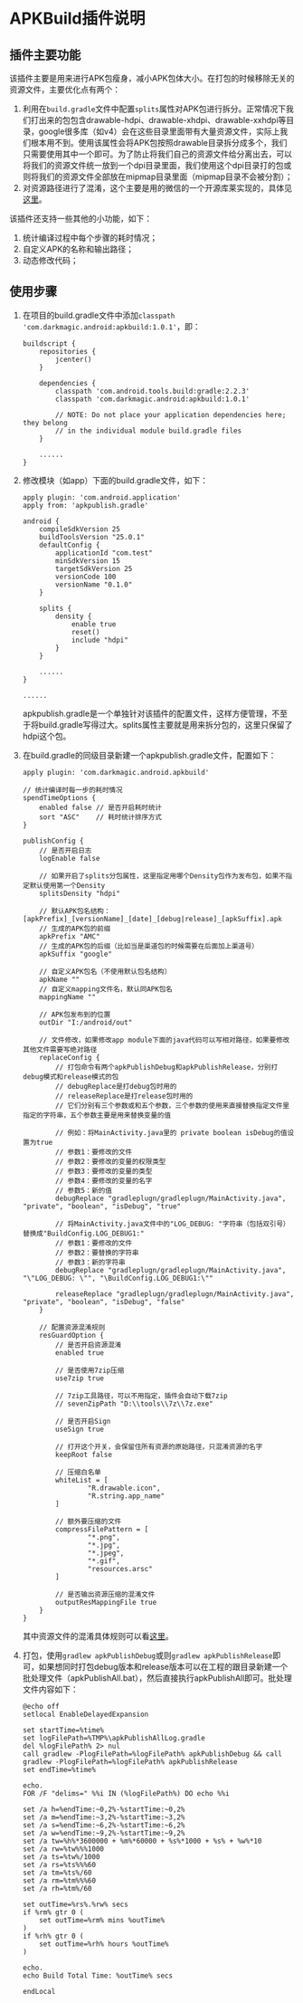 # APKBuild插件说明

## 插件主要功能
该插件主要是用来进行APK包瘦身，减小APK包体大小。在打包的时候移除无关的资源文件，主要优化点有两个：
1. 利用在`build.gradle`文件中配置`splits`属性对APK包进行拆分。正常情况下我们打出来的包包含drawable-hdpi、drawable-xhdpi、drawable-xxhdpi等目录，google很多库（如v4）会在这些目录里面带有大量资源文件，实际上我们根本用不到。使用该属性会将APK包按照drawable目录拆分成多个，我们只需要使用其中一个即可。为了防止将我们自己的资源文件给分离出去，可以将我们的资源文件统一放到一个dpi目录里面，我们使用这个dpi目录打的包或则将我们的资源文件全部放在mipmap目录里面（mipmap目录不会被分割）；
2. 对资源路径进行了混淆，这个主要是用的微信的一个开源库莱实现的，具体见[这里](https://github.com/shwenzhang/AndResGuard/blob/master/doc/how_to_work.zh-cn.md)。

该插件还支持一些其他的小功能，如下：
1. 统计编译过程中每个步骤的耗时情况；
2. 自定义APK的名称和输出路径；
3. 动态修改代码；

## 使用步骤
1. 在项目的build.gradle文件中添加`classpath 'com.darkmagic.android:apkbuild:1.0.1'`，即：
	```
	buildscript {
	    repositories {
	        jcenter()
	    }
	
	    dependencies {
	        classpath 'com.android.tools.build:gradle:2.2.3'
	        classpath 'com.darkmagic.android:apkbuild:1.0.1'
	
	        // NOTE: Do not place your application dependencies here; they belong
	        // in the individual module build.gradle files
	    }
		
		......
	}
	```

2. 修改模块（如app）下面的build.gradle文件，如下：
	```
	apply plugin: 'com.android.application'
	apply from: 'apkpublish.gradle'

	android {
    	compileSdkVersion 25
	    buildToolsVersion "25.0.1"
	    defaultConfig {
	        applicationId "com.test"
	        minSdkVersion 15
	        targetSdkVersion 25
	        versionCode 100
	        versionName "0.1.0"
	    }
	
	    splits {
	        density {
	            enable true
	            reset()
	            include "hdpi"
	        }
	    }
	
		......
	}

	......
	```
	apkpublish.gradle是一个单独针对该插件的配置文件，这样方便管理，不至于将build.gradle写得过大。splits属性主要就是用来拆分包的，这里只保留了hdpi这个包。

3. 在build.gradle的同级目录新建一个apkpublish.gradle文件，配置如下：
	```
	apply plugin: 'com.darkmagic.android.apkbuild'

	// 统计编译时每一步的耗时情况
	spendTimeOptions {
	    enabled false // 是否开启耗时统计
	    sort "ASC"    // 耗时统计排序方式
	}

	publishConfig {
    	// 是否开启日志
	    logEnable false
	
	    // 如果开启了splits分包属性，这里指定用哪个Density包作为发布包，如果不指定默认使用第一个Density
	    splitsDensity "hdpi"
	
	    // 默认APK包名结构：[apkPrefix]_[versionName]_[date]_[debug|release]_[apkSuffix].apk
	    // 生成的APK包的前缀
	    apkPrefix "AMC"
	    // 生成的APK包的后缀（比如当是渠道包的时候需要在后面加上渠道号）
	    apkSuffix "google"
	
	    // 自定义APK包名（不使用默认包名结构）
	    apkName ""
	    // 自定义mapping文件名，默认同APK包名
	    mappingName ""
	
	    // APK包发布到的位置
	    outDir "I:/android/out"
	
	    // 文件修改，如果修改app module下面的java代码可以写相对路径，如果要修改其他文件需要写绝对路径
	    replaceConfig {
			// 打包命令有两个apkPublishDebug和apkPublishRelease，分别打debug模式和release模式的包
			// debugReplace是打debug包时用的
			// releaseReplace是打release包时用的
			// 它们分别有三个参数或和五个参数，三个参数的使用来直接替换指定文件里指定的字符串，五个参数主要是用来替换变量的值
			
			// 例如：将MainActivity.java里的 private boolean isDebug的值设置为true
	        // 参数1：要修改的文件
	        // 参数2：要修改的变量的权限类型
	        // 参数3：要修改的变量的类型
	        // 参数4：要修改的变量的名字
	        // 参数5：新的值
	        debugReplace "gradleplugn/gradleplugn/MainActivity.java", "private", "boolean", "isDebug", "true"
	
			// 将MainActivity.java文件中的"LOG_DEBUG: "字符串（包括双引号）替换成"BuildConfig.LOG_DEBUG1:"
	        // 参数1：要修改的文件
	        // 参数2：要替换的字符串
	        // 参数3：新的字符串
	        debugReplace "gradleplugn/gradleplugn/MainActivity.java", "\"LOG_DEBUG: \"", "\BuildConfig.LOG_DEBUG1:\""
	
	        releaseReplace "gradleplugn/gradleplugn/MainActivity.java", "private", "boolean", "isDebug", "false"
	    }
	
	    // 配置资源混淆规则
	    resGuardOption {
	        // 是否开启资源混淆
	        enabled true
	
	        // 是否使用7zip压缩
	        use7zip true
	
	        // 7zip工具路径，可以不用指定，插件会自动下载7zip
			// sevenZipPath "D:\\tools\\7z\\7z.exe"
	
	        // 是否开启Sign
	        useSign true
	
	        // 打开这个开关，会保留住所有资源的原始路径，只混淆资源的名字
	        keepRoot false
	
	        // 压缩白名单
	        whiteList = [
	                "R.drawable.icon",
	                "R.string.app_name"
	        ]
	
	        // 额外要压缩的文件
	        compressFilePattern = [
	                "*.png",
	                "*.jpg",
	                "*.jpeg",
	                "*.gif",
	                "resources.arsc"
	        ]
	
	        // 是否输出资源压缩的混淆文件
	        outputResMappingFile true
	    }
	}

	```
	其中资源文件的混淆具体规则可以看[这里](https://github.com/shwenzhang/AndResGuard/blob/master/doc/how_to_work.zh-cn.md)。

4. 打包，使用`gradlew apkPublishDebug`或则`gradlew apkPublishRelease`即可，如果想同时打包debug版本和release版本可以在工程的跟目录新建一个批处理文件（apkPublishAll.bat），然后直接执行apkPublishAll即可。批处理文件内容如下：
	```
	@echo off
	setlocal EnableDelayedExpansion
		
	set startTime=%time%
	set logFilePath=%TMP%\apkPublishAllLog.gradle
	del %logFilePath% 2> nul
	call gradlew -PlogFilePath=%logFilePath% apkPublishDebug && call gradlew -PlogFilePath=%logFilePath% apkPublishRelease
	set endTime=%time%
	
	echo.
	FOR /F "delims=" %%i IN (%logFilePath%) DO echo %%i
	
	set /a h=%endTime:~0,2%-%startTime:~0,2%
	set /a m=%endTime:~3,2%-%startTime:~3,2%
	set /a s=%endTime:~6,2%-%startTime:~6,2%
	set /a w=%endTime:~9,2%-%startTime:~9,2%
	set /a tw=%h%*3600000 + %m%*60000 + %s%*1000 + %s% + %w%*10
	set /a rw=%tw%%%1000
	set /a ts=%tw%/1000
	set /a rs=%ts%%%60
	set /a tm=%ts%/60
	set /a rm=%tm%%%60
	set /a rh=%tm%/60
	
	set outTime=%rs%.%rw% secs
	if %rm% gtr 0 (
		set outTime=%rm% mins %outTime%
	)
	if %rh% gtr 0 (
		set outTime=%rh% hours %outTime%
	)
	
	echo.
	echo Build Total Time: %outTime% secs
	
	endLocal
	```
